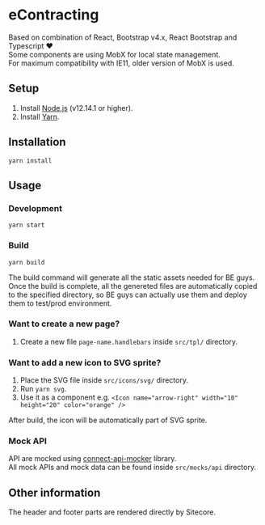 # eContracting

Based on combination of React, Bootstrap v4.x, React Bootstrap and Typescript ❤️\
Some components are using MobX for local state management.\
For maximum compatibility with IE11, older version of MobX is used.

## Setup

1. Install [Node.js](https://nodejs.org) (v12.14.1 or higher).
2. Install [Yarn](https://yarnpkg.com).

## Installation

`yarn install`

## Usage

### Development

`yarn start`

### Build

`yarn build`

The build command will generate all the static assets needed for BE guys.\
Once the build is complete, all the genereted files are automatically copied to the specified directory, so BE guys can actually use them and deploy them to test/prod environment.

### Want to create a new page?

1. Create a new file `page-name.handlebars` inside `src/tpl/` directory.

### Want to add a new icon to SVG sprite?

1. Place the SVG file inside `src/icons/svg/` directory.
2. Run `yarn svg`.
3. Use it as a component e.g. `<Icon name="arrow-right" width="10" height="20" color="orange" />`

After build, the icon will be automatically part of SVG sprite.

### Mock API

API are mocked using [connect-api-mocker](https://github.com/muratcorlu/connect-api-mocker) library.\
All mock APIs and mock data can be found inside `src/mocks/api` directory.

## Other information

The header and footer parts are rendered directly by Sitecore.
